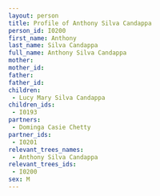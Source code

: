 ```yaml
---
layout: person
title: Profile of Anthony Silva Candappa
person_id: I0200
first_name: Anthony
last_name: Silva Candappa
full_name: Anthony Silva Candappa
mother: 
mother_id: 
father: 
father_id: 
children:
 - Lucy Mary Silva Candappa
children_ids:
 - I0193
partners:
 - Dominga Casie Chetty
partner_ids:
 - I0201
relevant_trees_names:
 - Anthony Silva Candappa
relevant_trees_ids:
 - I0200
sex: M
---
```


